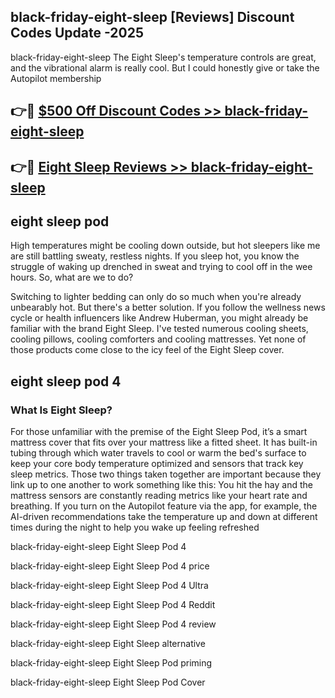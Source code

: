 ## black-friday-eight-sleep [Reviews​] Discount Codes Update -2025

black-friday-eight-sleep The Eight Sleep's temperature controls are great, and the vibrational alarm is really cool. But I could honestly give or take the Autopilot membership

## 👉🔴 [$500 Off Discount Codes >> black-friday-eight-sleep](http://download.freeplayer.one?title=black-friday-eight-sleep&ref=18-ES)

## 👉🔴 [Eight Sleep Reviews >> black-friday-eight-sleep](http://download.freeplayer.one?title=black-friday-eight-sleep&ref=18-ES)

## eight sleep pod

High temperatures might be cooling down outside, but hot sleepers like me are still battling sweaty, restless nights. If you sleep hot, you know the struggle of waking up drenched in sweat and trying to cool off in the wee hours. So, what are we to do?

Switching to lighter bedding can only do so much when you're already unbearably hot. But there's a better solution. If you follow the wellness news cycle or health influencers like Andrew Huberman, you might already be familiar with the brand Eight Sleep. I've tested numerous cooling sheets, cooling pillows, cooling comforters and cooling mattresses. Yet none of those products come close to the icy feel of the Eight Sleep cover.

## eight sleep pod 4

### What Is Eight Sleep?

For those unfamiliar with the premise of the Eight Sleep Pod, it’s a smart mattress cover that fits over your mattress like a fitted sheet. It has built-in tubing through which water travels to cool or warm the bed's surface to keep your core body temperature optimized and sensors that track key sleep metrics. Those two things taken together are important because they link up to one another to work something like this: You hit the hay and the mattress sensors are constantly reading metrics like your heart rate and breathing. If you turn on the Autopilot feature via the app, for example, the AI-driven recommendations take the temperature up and down at different times during the night to help you wake up feeling refreshed

black-friday-eight-sleep Eight Sleep Pod 4

black-friday-eight-sleep Eight Sleep Pod 4 price

black-friday-eight-sleep Eight Sleep Pod 4 Ultra

black-friday-eight-sleep Eight Sleep Pod 4 Reddit

black-friday-eight-sleep Eight Sleep Pod 4 review

black-friday-eight-sleep Eight Sleep alternative

black-friday-eight-sleep Eight Sleep Pod priming

black-friday-eight-sleep Eight Sleep Pod Cover